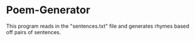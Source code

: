 # Poem-Generator
This program reads in the "sentences.txt" file and generates rhymes based off pairs of sentences.
